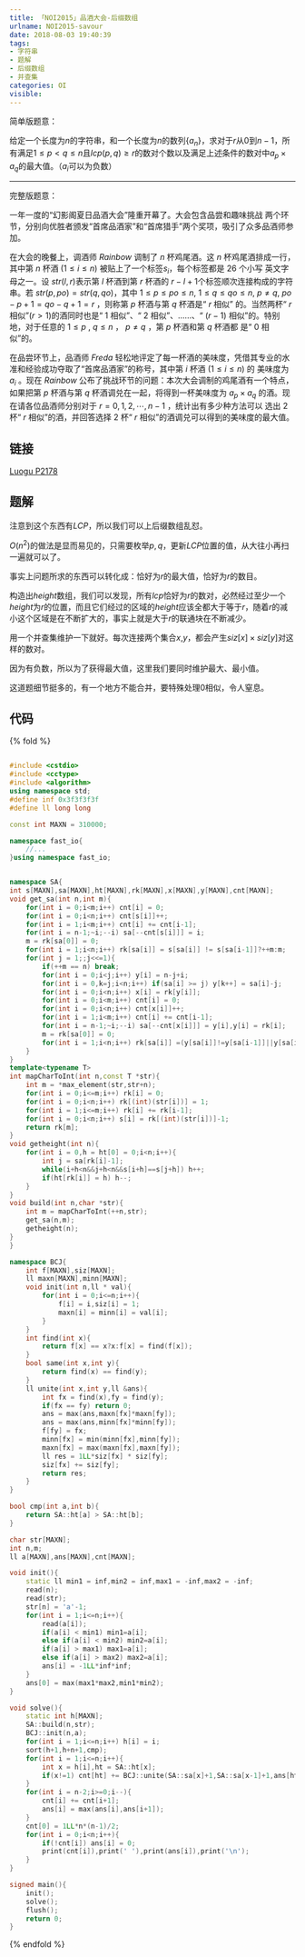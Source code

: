```yaml
---
title: 「NOI2015」品酒大会-后缀数组
urlname: NOI2015-savour
date: 2018-08-03 19:40:39
tags:
- 字符串
- 题解
- 后缀数组
- 并查集
categories: OI
visible:
---
```


简单版题意：

给定一个长度为$n$的字符串，和一个长度为$n$的数列$\{a_n\}$，求对于$r$从$0$到$n-1$，所有满足$1 \leq p < q \leq n$且$lcp(p,q) \geq r$的数对个数以及满足上述条件的数对中$a_p \times a_q$的最大值。（$a_i$可以为负数）

<!-- more -->

- - -

完整版题意：

一年一度的“幻影阁夏日品酒大会”隆重开幕了。大会包含品尝和趣味挑战 两个环节，分别向优胜者颁发“首席品酒家”和“首席猎手”两个奖项，吸引了众多品酒师参加。

在大会的晚餐上，调酒师 $Rainbow$ 调制了 $n$ 杯鸡尾酒。这 $n$ 杯鸡尾酒排成一行，其中第 $n$ 杯酒 $(1 \leq i \leq n)$ 被贴上了一个标签$s_i$，每个标签都是 $26$ 个小写 英文字母之一。设 $str(l, r)$表示第 $l$ 杯酒到第 $r$ 杯酒的 $r - l + 1$个标签顺次连接构成的字符串。若 $str(p, po) = str(q, qo)$，其中 $1 \leq p \leq po \leq n$, $1 \leq q \leq qo \leq n$, $p ≠ q$, $po - p + 1 = qo - q + 1 = r$ ，则称第 $p$ 杯酒与第 $q$ 杯酒是“ $r$ 相似” 的。当然两杯“ $r$ 相似”$(r > 1)$的酒同时也是“ $1$ 相似”、“ $2$ 相似”、……、“ $(r - 1)$ 相似”的。特别地，对于任意的 $1 ≤ p$ , $q ≤ n$ ， $p ≠ q$ ，第 $p$ 杯酒和第 $q$ 杯酒都 是“ $0$ 相似”的。

在品尝环节上，品酒师 $Freda$ 轻松地评定了每一杯酒的美味度，凭借其专业的水准和经验成功夺取了“首席品酒家”的称号，其中第 $i$ 杯酒 ($1 ≤ i ≤ n$) 的 美味度为 $a_i$ 。现在 $Rainbow$ 公布了挑战环节的问题：本次大会调制的鸡尾酒有一个特点，如果把第 $p$ 杯酒与第 $q$ 杯酒调兑在一起，将得到一杯美味度为 $a_p \times a_q$ 的酒。现在请各位品酒师分别对于 $r = 0,1,2, ⋯ , n - 1$ ，统计出有多少种方法可以 选出 $2$ 杯“ $r$ 相似”的酒，并回答选择 $2$ 杯“ $r$ 相似”的酒调兑可以得到的美味度的最大值。

## 链接

[Luogu P2178](https://www.luogu.org/problemnew/show/P2178)

## 题解

注意到这个东西有$LCP$，所以我们可以上后缀数组乱怼。

$O(n^2)$的做法是显而易见的，只需要枚举$p,q$，更新$LCP$位置的值，从大往小再扫一遍就可以了。

事实上问题所求的东西可以转化成：恰好为$r$的最大值，恰好为$r$的数目。

构造出$height$数组，我们可以发现，所有$lcp$恰好为$r$的数对，必然经过至少一个$height$为$r$的位置，而且它们经过的区域的$height$应该全都大于等于$r$，随着$r$的减小这个区域是在不断扩大的，事实上就是大于$r$的联通块在不断减少。

用一个并查集维护一下就好。每次连接两个集合$x$,$y$，都会产生$siz[x] \times siz[y]$对这样的数对。

因为有负数，所以为了获得最大值，这里我们要同时维护最大、最小值。

这道题细节挺多的，有一个地方不能合并，要特殊处理$0$相似，令人窒息。


## 代码

{% fold %}
```cpp

#include <cstdio>
#include <cctype>
#include <algorithm>
using namespace std;
#define inf 0x3f3f3f3f
#define ll long long

const int MAXN = 310000;

namespace fast_io{
    //...
}using namespace fast_io;


namespace SA{
int s[MAXN],sa[MAXN],ht[MAXN],rk[MAXN],x[MAXN],y[MAXN],cnt[MAXN];
void get_sa(int n,int m){
    for(int i = 0;i<m;i++) cnt[i] = 0;
    for(int i = 0;i<n;i++) cnt[s[i]]++;
    for(int i = 1;i<m;i++) cnt[i] += cnt[i-1];
    for(int i = n-1;~i;--i) sa[--cnt[s[i]]] = i;
    m = rk[sa[0]] = 0;
    for(int i = 1;i<n;i++) rk[sa[i]] = s[sa[i]] != s[sa[i-1]]?++m:m;
    for(int j = 1;;j<<=1){
        if(++m == n) break;
        for(int i = 0;i<j;i++) y[i] = n-j+i;
        for(int i = 0,k=j;i<n;i++) if(sa[i] >= j) y[k++] = sa[i]-j;
        for(int i = 0;i<n;i++) x[i] = rk[y[i]];
        for(int i = 0;i<m;i++) cnt[i] = 0;
        for(int i = 0;i<n;i++) cnt[x[i]]++;
        for(int i = 1;i<m;i++) cnt[i] += cnt[i-1];
        for(int i = n-1;~i;--i) sa[--cnt[x[i]]] = y[i],y[i] = rk[i];
        m = rk[sa[0]] = 0;
        for(int i = 1;i<n;i++) rk[sa[i]] =(y[sa[i]]!=y[sa[i-1]]||y[sa[i]+j]!=y[sa[i-1]+j])?++m:m;
    }
}
template<typename T>
int mapCharToInt(int n,const T *str){
    int m = *max_element(str,str+n);
    for(int i = 0;i<=m;i++) rk[i] = 0;
    for(int i = 0;i<n;i++) rk[(int)(str[i])] = 1;
    for(int i = 1;i<=m;i++) rk[i] += rk[i-1];
    for(int i = 0;i<n;i++) s[i] = rk[(int)(str[i])]-1;
    return rk[m]; 
}
void getheight(int n){
    for(int i = 0,h = ht[0] = 0;i<n;i++){
        int j = sa[rk[i]-1];
        while(i+h<n&&j+h<n&&s[i+h]==s[j+h]) h++;
        if(ht[rk[i]] = h) h--;
    }
}
void build(int n,char *str){
    int m = mapCharToInt(++n,str);
    get_sa(n,m);
    getheight(n);
}
}

namespace BCJ{
    int f[MAXN],siz[MAXN];
    ll maxn[MAXN],minn[MAXN];
    void init(int n,ll * val){
        for(int i = 0;i<=n;i++){
            f[i] = i,siz[i] = 1;
            maxn[i] = minn[i] = val[i];
        }
    }
    int find(int x){
        return f[x] == x?x:f[x] = find(f[x]);
    }
    bool same(int x,int y){
        return find(x) == find(y);
    }
    ll unite(int x,int y,ll &ans){
        int fx = find(x),fy = find(y);
        if(fx == fy) return 0;
        ans = max(ans,maxn[fx]*maxn[fy]);
        ans = max(ans,minn[fx]*minn[fy]);
        f[fy] = fx;
        minn[fx] = min(minn[fx],minn[fy]);
        maxn[fx] = max(maxn[fx],maxn[fy]);
        ll res = 1LL*siz[fx] * siz[fy];
        siz[fx] += siz[fy];
        return res;
    }
}

bool cmp(int a,int b){
    return SA::ht[a] > SA::ht[b];
}

char str[MAXN];
int n,m;
ll a[MAXN],ans[MAXN],cnt[MAXN];

void init(){
    static ll min1 = inf,min2 = inf,max1 = -inf,max2 = -inf;
    read(n);
    read(str);
    str[n] = 'a'-1;
    for(int i = 1;i<=n;i++){
        read(a[i]);
        if(a[i] < min1) min1=a[i];
        else if(a[i] < min2) min2=a[i];
        if(a[i] > max1) max1=a[i];
        else if(a[i] > max2) max2=a[i];
        ans[i] = -1LL*inf*inf;      
    }
    ans[0] = max(max1*max2,min1*min2);
}

void solve(){
    static int h[MAXN];
    SA::build(n,str);
    BCJ::init(n,a);
    for(int i = 1;i<=n;i++) h[i] = i;
    sort(h+1,h+n+1,cmp);
    for(int i = 1;i<=n;i++){
        int x = h[i],ht = SA::ht[x];
        if(x!=1) cnt[ht] += BCJ::unite(SA::sa[x]+1,SA::sa[x-1]+1,ans[ht]);
    }  
    for(int i = n-2;i>=0;i--){
        cnt[i] += cnt[i+1];
        ans[i] = max(ans[i],ans[i+1]);
    }
    cnt[0] = 1LL*n*(n-1)/2;
    for(int i = 0;i<n;i++){
        if(!cnt[i]) ans[i] = 0;
        print(cnt[i]),print(' '),print(ans[i]),print('\n');
    }
}

signed main(){
    init();
    solve();
    flush();
    return 0;
}
```
{% endfold %}